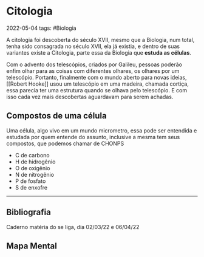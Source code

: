 # Citologia
2022-05-04
tags: #Biologia 

A citologia foi descoberta do século XVII, mesmo que a Biologia, num total, tenha sido consagrada no século XVII, ela já existia, e dentro de suas variantes existe a Citologia, parte essa da Biologia que **estuda as células**.

Com o advento dos telescópios, criados por Galileu, pessoas poderão enfim olhar para as coisas com diferentes olhares, os olhares por um telescópio. Portanto, finalmente com o mundo aberto para novas ideias, [[Robert Hooke]] usou um telescópio em uma madeira, chamada cortiça, essa parecia ter uma estrutura quando se olhava pelo telescópio. E com isso cada vez mais descobertas aguardavam para serem achadas.

## Compostos de uma célula

Uma célula, algo vivo em um mundo micrometro, essa pode ser entendida e estudada por quem entende do assunto, inclusive a mesma tem seus compostos, que podemos chamar de CHONPS

* C de carbono
* H de hidrogênio
* O de oxigênio
* N de nitrogênio 
* P de fosfato
* S de enxofre

-----------------------------------------------
## Bibliografia

Caderno matéria do se liga, dia 02/03/22 e 06/04/22

## Mapa Mental

